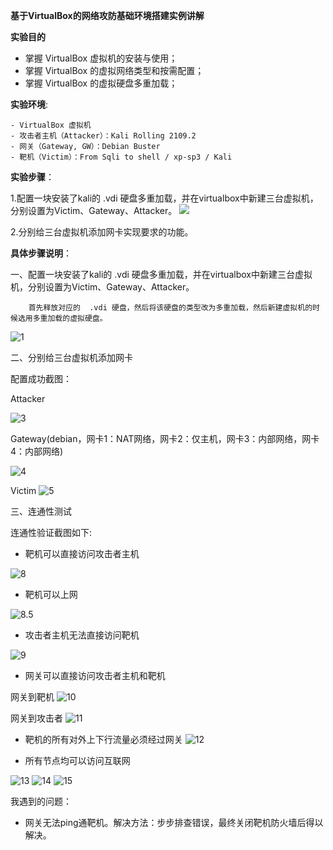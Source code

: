 
**基于VirtualBox的网络攻防基础环境搭建实例讲解**

**实验目的**
* 掌握 VirtualBox 虚拟机的安装与使用；
* 掌握 VirtualBox 的虚拟网络类型和按需配置；
* 掌握 VirtualBox 的虚拟硬盘多重加载；


**实验环境**: 
```
- VirtualBox 虚拟机
- 攻击者主机（Attacker）：Kali Rolling 2109.2
- 网关（Gateway, GW）：Debian Buster
- 靶机（Victim）：From Sqli to shell / xp-sp3 / Kali
```

**实验步骤**：

1.配置一块安装了kali的 .vdi 硬盘多重加载，并在virtualbox中新建三台虚拟机，分别设置为Victim、Gateway、Attacker。
![](i/1.png)

2.分别给三台虚拟机添加网卡实现要求的功能。



**具体步骤说明**：

   一、配置一块安装了kali的 .vdi 硬盘多重加载，并在virtualbox中新建三台虚拟机，分别设置为Victim、Gateway、Attacker。
   
        首先释放对应的  .vdi 硬盘，然后将该硬盘的类型改为多重加载，然后新建虚拟机的时候选用多重加载的虚拟硬盘。
   ![1](/i/2.png)
   
   二、分别给三台虚拟机添加网卡
   

配置成功截图：

Attacker

![3](i/3.PNG)


Gateway(debian，网卡1：NAT网络，网卡2：仅主机，网卡3：内部网络，网卡4：内部网络)

![4](i/4.PNG)


Victim
![5](i/5.PNG)





   
三、连通性测试

连通性验证截图如下:

 -  靶机可以直接访问攻击者主机
 
  ![8](i/12.PNG)
-  靶机可以上网

![8.5](i/21.png)

 -  攻击者主机无法直接访问靶机
 
![9](i/16.PNG)
 
 - 网关可以直接访问攻击者主机和靶机
 
 网关到靶机
 ![10](i/15.PNG)

网关到攻击者
![11](i/14.png)

 - 靶机的所有对外上下行流量必须经过网关
 ![12](i/18.png)

     
 -  所有节点均可以访问互联网

![13](i/19.png)
![14](i/20.png)
![15](i/21.png)

     
 


我遇到的问题：
- 网关无法ping通靶机。解决方法：步步排查错误，最终关闭靶机防火墙后得以解决。

